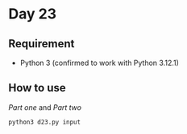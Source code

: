 # Day 23

## Requirement

* Python 3 (confirmed to work with Python 3.12.1)

## How to use

*Part one* and *Part two*

```console
python3 d23.py input
```
